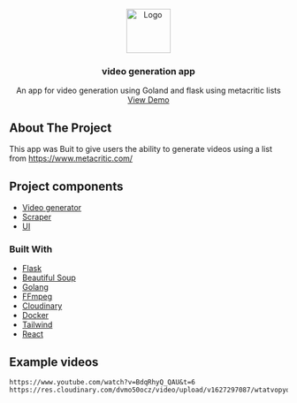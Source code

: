 
<p align="center">
  <a href="https://github.com/mage1711/flashCards-django">
    <img src="https://img.icons8.com/ios/452/laptop-play-video--v1.png" alt="Logo" width="80" height="80">
  </a>

  <h3 align="center">video generation app</h3>

  <p align="center">
    An app for video generation using Goland and flask using metacritic lists
    <br />
    <a href="https://quirky-sinoussi-4ffbc4.netlify.app/">View Demo</a>
  </p>
</p>




<!-- ABOUT THE PROJECT -->
## About The Project
This app was Buit to give users the ability to generate videos using a list from https://www.metacritic.com/

## Project components
* [Video generator](https://github.com/mage1711/videoEditorGoServer)
* [Scraper](https://github.com/mage1711/flask-scrapers-api)
* [UI](https://github.com/mage1711/video-generator-app)



### Built With

* [Flask](https://flask.palletsprojects.com/en/2.0.x/)
* [Beautiful Soup](https://www.crummy.com/software/BeautifulSoup/bs4/doc/)
* [Golang](https://golang.org/)
* [FFmpeg](http://ffmpeg.org/)
* [Cloudinary](https://cloudinary.com/)
* [Docker](https://www.docker.com/)
* [Tailwind](https://tailwindcss.com/)
* [React](https://reactjs.org/)

## Example videos
```
https://www.youtube.com/watch?v=BdqRhyQ_QAU&t=6
https://res.cloudinary.com/dvmo50ocz/video/upload/v1627297087/wtatvopyox0u2pqeihjb.mp4
```

